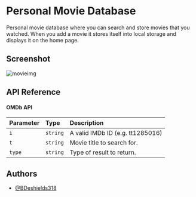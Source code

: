 # Personal Movie Database

Personal movie database where you can search and store movies that you watched. When you add a movie it stores itself into local storage and displays it on the home page.

## Screenshot
![movieimg](https://user-images.githubusercontent.com/85285329/196335582-993943b8-2a09-4e91-9ff9-1e8c29dbe205.PNG)



## API Reference

#### OMDb API



| Parameter | Type     | Description                |
| :-------- | :------- | :------------------------- |
| `i` | `string` |A valid IMDb ID (e.g. tt1285016) |
| `t` | `string` | Movie title to search for. |
| `type` | `string` | 	Type of result to return. |






## Authors

- [@BDeshields318](https://www.github.com/BDeshields318)





